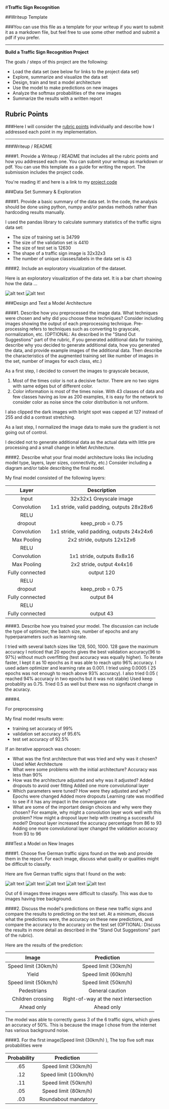 #**Traffic Sign Recognition** 

##Writeup Template

###You can use this file as a template for your writeup if you want to submit it as a markdown file, but feel free to use some other method and submit a pdf if you prefer.

---

**Build a Traffic Sign Recognition Project**

The goals / steps of this project are the following:
* Load the data set (see below for links to the project data set)
* Explore, summarize and visualize the data set
* Design, train and test a model architecture
* Use the model to make predictions on new images
* Analyze the softmax probabilities of the new images
* Summarize the results with a written report


[//]: # (Image References)

[image1]: ./exploratory_analysis/1.png "Visualization"
[image12]: ./exploratory_analysis/2.png "Visualization2"
[image2]: ./examples/grayscale.jpg "Grayscaling"
[image3]: ./examples/random_noise.jpg "Random Noise"
[image4]: ./examples/1.jpg "Traffic Sign 1"
[image5]: ./examples/2.jpg "Traffic Sign 2"
[image6]: ./examples/13.jpg "Traffic Sign 3"
[image7]: ./examples/27.jpg "Traffic Sign 4"
[image8]: ./examples/28.jpg "Traffic Sign 5"
[image9]: ./examples/35.jpg "Traffic Sign 6"

## Rubric Points
###Here I will consider the [rubric points](https://review.udacity.com/#!/rubrics/481/view) individually and describe how I addressed each point in my implementation.  

---
###Writeup / README

####1. Provide a Writeup / README that includes all the rubric points and how you addressed each one. You can submit your writeup as markdown or pdf. You can use this template as a guide for writing the report. The submission includes the project code.

You're reading it! and here is a link to my [project code](https://github.com/udacity/CarND-Traffic-Sign-Classifier-Project/blob/master/Traffic_Sign_Classifier.ipynb)

###Data Set Summary & Exploration

####1. Provide a basic summary of the data set. In the code, the analysis should be done using python, numpy and/or pandas methods rather than hardcoding results manually.

I used the pandas library to calculate summary statistics of the traffic
signs data set:

* The size of training set is 34799
* The size of the validation set is 4410
* The size of test set is 12630
* The shape of a traffic sign image is 32x32x3
* The number of unique classes/labels in the data set is 43

####2. Include an exploratory visualization of the dataset.

Here is an exploratory visualization of the data set. It is a bar chart showing how the data ...

![alt text][image1]
![alt text][image12]


###Design and Test a Model Architecture

####1. Describe how you preprocessed the image data. What techniques were chosen and why did you choose these techniques? Consider including images showing the output of each preprocessing technique. Pre-processing refers to techniques such as converting to grayscale, normalization, etc. (OPTIONAL: As described in the "Stand Out Suggestions" part of the rubric, if you generated additional data for training, describe why you decided to generate additional data, how you generated the data, and provide example images of the additional data. Then describe the characteristics of the augmented training set like number of images in the set, number of images for each class, etc.)

As a first step, I decided to convert the images to grayscale because,
1) Most of the times color is not a decisive factor. There are no two signs with same edges but of different color.
2) Color information is most of the times noise. With 43 classes of data and few classes having as low as 200 examples, it is easy for the network to consider color as noise since the color distribution is not uniform.

I also clipped the dark images with bright spot was capped at 127 instead of 255 and did a contrast stretching.


As a last step, I normalized the image data to make sure the gradient is not going out of control.  

I decided not to generate additional data as the actual data with little pre processing and a small change in leNet Architecture.



####2. Describe what your final model architecture looks like including model type, layers, layer sizes, connectivity, etc.) Consider including a diagram and/or table describing the final model.

My final model consisted of the following layers:

| Layer         		|     Description	        					| 
|:---------------------:|:---------------------------------------------:| 
| Input         		| 32x32x1 Greyscale image   					| 
| Convolution     		| 1x1 stride, valid padding, outputs 28x28x6 	|
| RELU					|												|
| dropout				|		keep_prob = 0.75						|
| Convolution 	     	| 1x1 stride, valid padding, outputs 24x24x6	|
| Max Pooling 	     	| 2x2 stride, outputs 12x12x6					|
| RELU					|												|
| Convolution	      	| 1x1 stride,  outputs 8x8x16					|
| Max Pooling  	     	| 2x2 stride, output 4x4x16						|
| Fully connected		| output 120   									|
| RELU 					|   											|
| dropout 				| keep_prob = 0.75								|
| Fully connected		| output 84   									|
| RELU 					|   											|
| Fully connected		| output 43   									|
 


####3. Describe how you trained your model. The discussion can include the type of optimizer, the batch size, number of epochs and any hyperparameters such as learning rate.

I tried with several batch sizes like 128, 500, 1000. 128 gave the maximum accuracy
I noticed that 20 epochs gives the best validation accuracy(96 to 97%) without much overfitting (test accuracy was equally higher). To iterate faster, I kept it as 10 epochs as it was able to reach upto 96% accuracy.
I used adam optimizer and learning rate as 0.001. I tried using 0.0005 ( 25 epochs was not enough to reach above 93% accuracy). I also tried 0.05 ( reached 94% accuracy in two epochs but it was not stable)
Used keep probablity as 0.75. Tried 0.5 as well but there was no signifacnt change in the acuracy.



####4. 

For preprocessing 

My final model results were:
* training set accuracy of 99%
* validation set accuracy of 95.6% 
* test set accuracy of 92.5%

If an iterative approach was chosen:
* What was the first architecture that was tried and why was it chosen?
Used leNet Architecture
* What were some problems with the initial architecture?
Accuracy was less than 90%
* How was the architecture adjusted and why was it adjusted? 
Added dropouts to avoid over fitting
Added one more convolutional layer
* Which parameters were tuned? How were they adjusted and why?
Epochs were changed
Added more dropouts
Learning rate was modified to see if it has any impact in the convergance rate
* What are some of the important design choices and why were they chosen? For example, why might a convolution layer work well with this problem? How might a dropout layer help with creating a successful model?
Dropout layer increased the accuracy percentage from 86 to 93
Adding one more convolutional layer changed the validation accuracy from 93 to 96


###Test a Model on New Images

####1. Choose five German traffic signs found on the web and provide them in the report. For each image, discuss what quality or qualities might be difficult to classify.

Here are five German traffic signs that I found on the web:

![alt text][image4] ![alt text][image5] ![alt text][image6] 
![alt text][image7] ![alt text][image8]

Out of 6 images three images were difficult to classify.
This was due to images having tree background.

####2. Discuss the model's predictions on these new traffic signs and compare the results to predicting on the test set. At a minimum, discuss what the predictions were, the accuracy on these new predictions, and compare the accuracy to the accuracy on the test set (OPTIONAL: Discuss the results in more detail as described in the "Stand Out Suggestions" part of the rubric).

Here are the results of the prediction:

| Image			        		|     Prediction	        					| 
|:-----------------------------:|:---------------------------------------------:| 
| Speed limit (30km/h)      	| Speed limit (30km/h)  						| 
| Yield   						| Speed limit (60km/h)							|
| Speed limit (50km/h)			| Speed limit (50km/h)							|
| Pedestrians	      			| General caution					 			|
| Children crossing				| Right-of-way at the next intersection     	|
| Ahead only					| Ahead only  									|


The model was able to correctly guess 3 of the 6 traffic signs, which gives an accuracy of 50%. This is because the image I chose from the internet has various background noise.

####3. For the first image(Speed limit (30km/h) ), The top five soft max probabilities were

| Probability         	|     Prediction	        					| 
|:---------------------:|:---------------------------------------------:| 
| .65         			| Speed limit (30km/h)  									| 
| .12     				| Speed limit (100km/h)										|
| .11					| Speed limit (50km/h)											|
| .05	      			| Speed limit (80km/h)					 				|
| .03				    | Roundabout mandatory      							|





